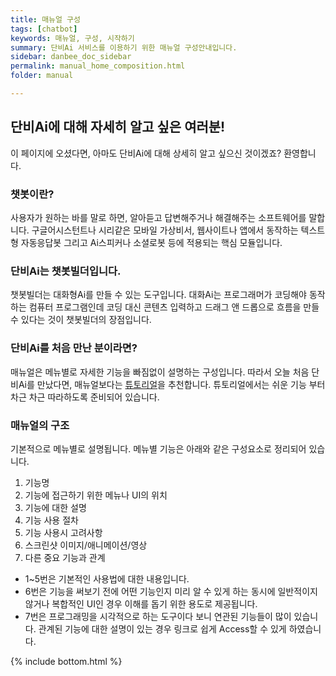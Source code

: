 ```yaml
---
title: 매뉴얼 구성
tags: [chatbot]
keywords: 매뉴얼, 구성, 시작하기
summary: 단비Ai 서비스를 이용하기 위한 매뉴얼 구성안내입니다.
sidebar: danbee_doc_sidebar
permalink: manual_home_composition.html
folder: manual

---
```


## 단비Ai에 대해 자세히 알고 싶은 여러분!
이 페이지에 오셨다면, 아마도 단비Ai에 대해 상세히 알고 싶으신 것이겠죠? 환영합니다.

### 챗봇이란?
사용자가 원하는 바를 말로 하면, 알아듣고 답변해주거나 해결해주는 소프트웨어를 말합니다. 구글어시스턴트나 시리같은 모바일 가상비서, 웹사이트나 앱에서 동작하는 텍스트형 자동응답봇 그리고 Ai스피커나 소셜로봇 등에 적용되는 핵심 모듈입니다. 

### 단비Ai는 챗봇빌더입니다.
챗봇빌더는 대화형Ai를 만들 수 있는 도구입니다. 대화Ai는 프로그래머가 코딩해야 동작하는 컴퓨터 프로그램인데 코딩 대신 콘텐츠 입력하고 드래그 앤 드롭으로 흐름을 만들 수 있다는 것이 챗봇빌더의 장점입니다.

### 단비Ai를 처음 만난 분이라면?
매뉴얼은 메뉴별로 자세한 기능을 빠짐없이 설명하는 구성입니다.
따라서 오늘 처음 단비Ai를 만났다면, 매뉴얼보다는 [튜토리얼](/tutorial_home.html)을 추천합니다. 튜토리얼에서는 쉬운 기능 부터 차근 차근 따라하도록 준비되어 있습니다.


### 매뉴얼의 구조
기본적으로 메뉴별로 설명됩니다. 메뉴별 기능은 아래와 같은 구성요소로 정리되어 있습니다.

1. 기능명
2. 기능에 접근하기 위한 메뉴나 UI의 위치
3. 기능에 대한 설명
4. 기능 사용 절차
5. 기능 사용시 고려사항
6. 스크린샷 이미지/애니메이션/영상
7. 다른 중요 기능과 관계

- 1~5번은 기본적인 사용법에 대한 내용입니다.
- 6번은 기능을 써보기 전에 어떤 기능인지 미리 알 수 있게 하는 동시에 일반적이지 않거나 복합적인 UI인 경우 이해를 돕기 위한 용도로 제공됩니다.
- 7번은 프로그래밍을 시각적으로 하는 도구이다 보니 연관된 기능들이 많이 있습니다. 관계된 기능에 대한 설명이 있는 경우 링크로 쉽게 Access할 수 있게 하였습니다.



{% include bottom.html %}

